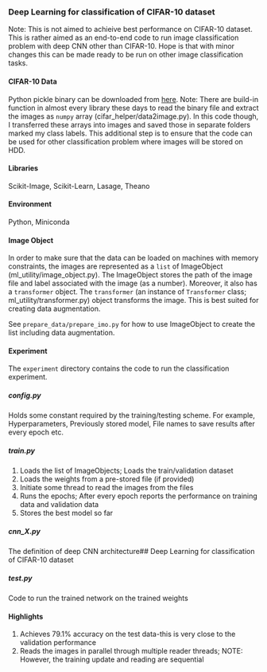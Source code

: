 ### Deep Learning for classification of CIFAR-10 dataset
Note: This is not aimed to achieive best performance on CIFAR-10 dataset. This is rather aimed as an end-to-end code to run image classification problem with deep CNN other than CIFAR-10. Hope is that with minor changes this can be made ready to be run on other image classification tasks.

#### CIFAR-10 Data
Python pickle binary can be downloaded from [here](https://www.cs.toronto.edu/~kriz/cifar.html).
Note: There are build-in function in almost every library these days to read the binary file and extract the images as `numpy` array (cifar_helper/data2image.py). In this code though, I transferred these arrays into images and saved those in separate folders marked my class labels. This additional step is to ensure that the code can be used for other classification problem where images will be stored on HDD.

#### Libraries
Scikit-Image, Scikit-Learn, Lasage, Theano

#### Environment
Python, Miniconda

#### Image Object
In order to make sure that the data can be loaded on machines with memory constraints, the images are represented as a `list` of ImageObject (ml_utility/image_object.py). The ImageObject stores the path of the image file and label associated with the image (as a number). Moreover, it also has a `transformer` object. The `transformer` (an instance of `Transformer` class; ml_utility/transformer.py) object transforms the image. This is best suited for creating data augmentation.

See `prepare_data/prepare_imo.py` for how to use ImageObject to create the list including data augmentation.

#### Experiment
The `experiment` directory contains the code to run the classification experiment.

##### config.py
Holds some constant required by the training/testing scheme. For example, Hyperparameters, Previously stored model, File names to save results after every epoch etc.

##### train.py
1. Loads the list of ImageObjects; Loads the train/validation dataset
2. Loads the weights from a pre-stored file (if provided)
3. Initiate some thread to read the images from the files
4. Runs the epochs; After every epoch reports the performance on training data and validation data
5. Stores the best model so far

##### cnn_X.py
The definition of deep CNN architecture## Deep Learning for classification of CIFAR-10 dataset

##### test.py
Code to run the trained network on the trained weights

#### Highlights

1. Achieves 79.1% accuracy on the test data-this is very close to the validation performance
2. Reads the images in parallel through multiple reader threads; NOTE: However, the training update and reading are sequential
